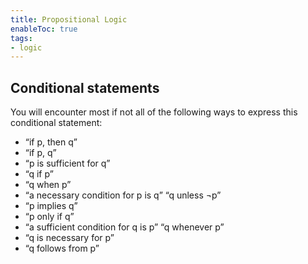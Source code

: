 ```yaml
---
title: Propositional Logic
enableToc: true
tags: 
- logic
---
```


## Conditional statements

You will encounter most if not all of the following ways to express this conditional statement:

- “if p, then q”  
- “if p, q”  
- “p is sufficient for q”  
- “q if p”  
- “q when p”  
- “a necessary condition for p is q” “q unless ¬p”
- “p implies q”  
- “p only if q”  
- “a sufficient condition for q is p” “q whenever p”  
- “q is necessary for p”  
- “q follows from p”
